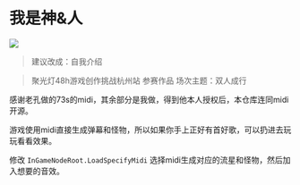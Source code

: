 # 我是神&人

![](Rainy.gif)

> 建议改成：自我介绍

> 聚光灯48h游戏创作挑战杭州站 参赛作品 场次主题：双人成行

感谢老孔做的73s的midi，其余部分是我做，得到他本人授权后，本仓库连同midi开源。

游戏使用midi直接生成弹幕和怪物，所以如果你手上正好有首好歌，可以扔进去玩玩看看效果。

修改 `InGameNodeRoot.LoadSpecifyMidi` 选择midi生成对应的流星和怪物，然后加入想要的音效。

